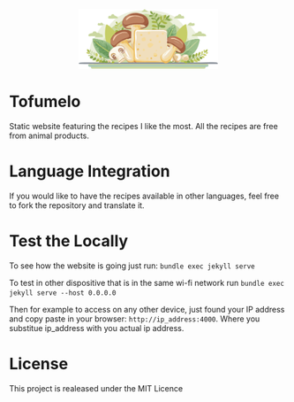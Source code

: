 <div align="center">
  <img src="assets/img/logo.webp" alt="Tofumelo Banner" width="50%">
</div>

# Tofumelo
Static website featuring the recipes I like the most. All the recipes are free from animal products.

# Language Integration
If you would like to have the recipes available in other languages, feel free to fork the repository and translate it.

# Test the Locally
To see how the website is going just run: `bundle exec jekyll serve`

To test in other dispositive that is in the same wi-fi network run `bundle exec jekyll serve --host 0.0.0.0`

Then for example to access on any other device, just found your IP address and copy paste in your browser: `http://ip_address:4000`. Where you substitue ip_address with you actual ip address.

# License
This project is realeased under the MIT Licence
